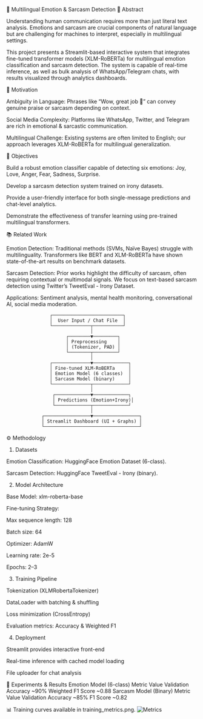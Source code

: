 🤖 Multilingual Emotion & Sarcasm Detection
📖 Abstract

Understanding human communication requires more than just literal text analysis. Emotions and sarcasm are crucial components of natural language but are challenging for machines to interpret, especially in multilingual settings.

This project presents a Streamlit-based interactive system that integrates fine-tuned transformer models (XLM-RoBERTa) for multilingual emotion classification and sarcasm detection. The system is capable of real-time inference, as well as bulk analysis of WhatsApp/Telegram chats, with results visualized through analytics dashboards.

🧩 Motivation

Ambiguity in Language: Phrases like “Wow, great job 👏” can convey genuine praise or sarcasm depending on context.

Social Media Complexity: Platforms like WhatsApp, Twitter, and Telegram are rich in emotional & sarcastic communication.

Multilingual Challenge: Existing systems are often limited to English; our approach leverages XLM-RoBERTa for multilingual generalization.

🎯 Objectives

Build a robust emotion classifier capable of detecting six emotions: Joy, Love, Anger, Fear, Sadness, Surprise.

Develop a sarcasm detection system trained on irony datasets.

Provide a user-friendly interface for both single-message predictions and chat-level analytics.

Demonstrate the effectiveness of transfer learning using pre-trained multilingual transformers.

📚 Related Work

Emotion Detection: Traditional methods (SVMs, Naïve Bayes) struggle with multilinguality. Transformers like BERT and XLM-RoBERTa have shown state-of-the-art results on benchmark datasets.

Sarcasm Detection: Prior works highlight the difficulty of sarcasm, often requiring contextual or multimodal signals. We focus on text-based sarcasm detection using Twitter’s TweetEval - Irony Dataset.

Applications: Sentiment analysis, mental health monitoring, conversational AI, social media moderation.


                    ┌──────────────────────────┐
                    │  User Input / Chat File  │
                    └──────────────┬───────────┘
                                   │
                          ┌────────▼─────────┐
                          │ Preprocessing    │
                          │ (Tokenizer, PAD) │
                          └────────┬─────────┘
                                   │
                    ┌──────────────▼─────────────┐
                    │ Fine-tuned XLM-RoBERTa     │
                    │ Emotion Model (6 classes)  │
                    │ Sarcasm Model (binary)     │
                    └──────────────┬─────────────┘
                                   │
                     ┌─────────────▼─────────────┐
                     │ Predictions (Emotion+Irony)│
                     └─────────────┬─────────────┘
                                   │
                 ┌─────────────────▼─────────────────┐
                 │ Streamlit Dashboard (UI + Graphs) │
                 └───────────────────────────────────┘
⚙️ Methodology
1. Datasets

Emotion Classification: HuggingFace Emotion Dataset
 (6-class).

Sarcasm Detection: HuggingFace TweetEval - Irony
 (binary).

2. Model Architecture

Base Model: xlm-roberta-base

Fine-tuning Strategy:

Max sequence length: 128

Batch size: 64

Optimizer: AdamW

Learning rate: 2e-5

Epochs: 2–3

3. Training Pipeline

Tokenization (XLMRobertaTokenizer)

DataLoader with batching & shuffling

Loss minimization (CrossEntropy)

Evaluation metrics: Accuracy & Weighted F1

4. Deployment

Streamlit provides interactive front-end

Real-time inference with cached model loading

File uploader for chat analysis

🔬 Experiments & Results
Emotion Model (6-class)
Metric	Value
Validation Accuracy	~90%
Weighted F1 Score	~0.88
Sarcasm Model (Binary)
Metric	Value
Validation Accuracy	~85%
F1 Score	~0.82

📊 Training curves available in training_metrics.png.
![Metrics](https://raw.githubusercontent.com/username/repo/main/assets/training_metrics.png)
